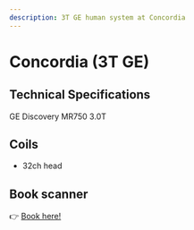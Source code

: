 ```yaml
---
description: 3T GE human system at Concordia
---
```


# Concordia (3T GE)

## Technical Specifications

GE Discovery MR750 3.0T

## Coils

- 32ch head

## Book scanner

👉 [Book here!](https://schoolofhealth.concordia.ca/BookR/browse.asp?asset=38)
